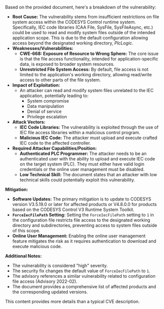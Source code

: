 Based on the provided document, here's a breakdown of the vulnerability:

* **Root Cause:** The vulnerability stems from insufficient restrictions on file system access within the CODESYS Control runtime system. Specifically, IEC code libraries (CAA File, SysFile, SysFileAsync, etc.) could be used to read and modify system files outside of the intended application scope. This is due to the default configuration allowing access beyond the designated working directory, $PlcLogic$.
* **Weaknesses/Vulnerabilities:**
    *   **CWE-668: Exposure of Resource to Wrong Sphere:** The core issue is that the file access functionality, intended for application-specific data, is exposed to broader system resources.
    *   **Unrestricted File System Access:** By default, file access is not limited to the application's working directory, allowing read/write access to other parts of the file system.
*  **Impact of Exploitation:**
    *   An attacker can read and modify system files unrelated to the IEC application, potentially leading to:
        *   System compromise
        *   Data manipulation
        *   Denial of service
        *   Privilege escalation
*   **Attack Vectors:**
    *   **IEC Code Libraries:** The vulnerability is exploited through the use of IEC file access libraries within a malicious control program.
    *   **Malicious IEC Code:** The attacker must upload and execute crafted IEC code to the affected controller.
*   **Required Attacker Capabilities/Position:**
    *   **Authenticated PLC Programmer:**  The attacker needs to be an authenticated user with the ability to upload and execute IEC code on the target system (PLC). They must either have valid login credentials or the online user management must be disabled.
    *   **Low Technical Skill:**  The document states that an attacker with low technical skills could potentially exploit this vulnerability.

**Mitigation:**

*   **Software Updates:** The primary mitigation is to update to CODESYS version V3.5.19.0 or later for affected products or V4.8.0.0 for products based on the CODESYS Control V3 Runtime System Toolkit.
*   **`ForceIecFilePath` Setting:** Setting the `ForceIecFilePath` setting to `1` in the configuration file restricts file access to the designated working directory and subdirectories, preventing access to system files outside of this scope.
*   **Online User Management:** Enabling the online user management feature mitigates the risk as it requires authentication to download and execute malicious code.

**Additional Notes:**

*   The vulnerability is considered "high" severity.
*   The security fix changes the default value of `ForceIecFilePath` to `1`.
*   The advisory references a similar vulnerability related to configuration file access (Advisory 2022-02).
*   The document provides a comprehensive list of affected products and the corresponding updated versions.

This content provides more details than a typical CVE description.
